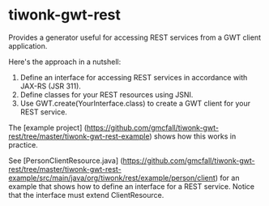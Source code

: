 tiwonk-gwt-rest
===============

Provides a generator useful for accessing REST services from a GWT client application.

Here's the approach in a nutshell:

1. Define an interface for accessing REST services in accordance with JAX-RS (JSR 311).
2. Define classes for your REST resources using JSNI.
3. Use GWT.create(YourInterface.class) to create a GWT client for your REST service.

The [example project] (https://github.com/gmcfall/tiwonk-gwt-rest/tree/master/tiwonk-gwt-rest-example) 
shows how this works in practice.

See [PersonClientResource.java] (https://github.com/gmcfall/tiwonk-gwt-rest/tree/master/tiwonk-gwt-rest-example/src/main/java/org/tiwonk/rest/example/person/client)
for an example that shows how to define an interface for a REST service. Notice that the interface must extend ClientResource.